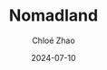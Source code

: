 ---
title: Nomadland
subtitle: Chloé Zhao
year: 2020
link: https://www.themoviedb.org/movie/581734-nomadland
type: Movie
date: 2024-07-10
image: ./images/nomadland.jpg
tags: [{name: "Best of 2020", rank: 4}]
---